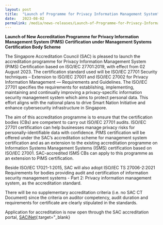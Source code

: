 ```yaml
---
layout: post
title:  "Launch of Programme for Privacy Information Management System"   
date:   2023-08-02
permalink: /media/news-releases/Launch-of-Programme-for-Privacy-Information-Management-System.md  
---
```


**Launch of New Accreditation Programme for Privacy Information Management System (PIMS) Certification under Management Systems Certification Body Scheme**

The Singapore Accreditation Council (SAC) is pleased to launch the accreditation programme for Privacy Information Management System (PIMS) Certification based on ISO/IEC 27701:2019, with effect from 02 August 2023. The certification standard used will be ISO/IEC 27701 Security techniques – Extension to ISO/IEC 27001 and ISO/IEC 27002 for Privacy Information Management — Requirements and Guidelines. The ISO/IEC 27701 specifies the requirements for establishing, implementing, maintaining and continually improving a privacy-specific information security management system which aims to protect personal data. This effort aligns with the national plans to drive Smart Nation Initiative and enhance cybersecurity infrastructure in Singapore.

The aim of this accreditation programme is to ensure that the certification bodies (CBs) are competent to carry out ISO/IEC 27701 audits. ISO/IEC 27701 certification can help businesses manage privacy risks for personally-identifiable data with confidence. PIMS certification will be offered under the SAC’s accreditation scheme for management system certification and as an extension to the existing accreditation programme on Information Systems Management Systems (ISMS) certification based on ISO/IEC 27001. SAC-accredited ISMS CBs can apply to this programme as an extension to PIMS certification. 

Beside ISO/IEC 17021-1:2015, SAC will also adopt ISO/IEC TS 27006-2:2021 Requirements for bodies providing audit and certification of information security management systems - Part 2: Privacy information management system, as the accreditation standard. 

There will be no supplementary accreditation criteria (i.e. no SAC CT Document) since the criteria on auditor competency, audit duration and requirements for certificate are clearly stipulated in the standards. 

Application for accreditation is now open through the SAC accreditation portal, [SACiNet](https://sacinet2.enterprisesg.gov.sg/landing){:target="_blank}


